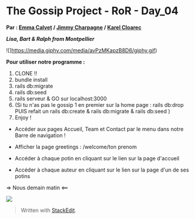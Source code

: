 # The Gossip Project - RoR - Day_04

  **Par : [Emma Calvet](https://github.com/emcalvet) / [Jimmy Charpagne](https://github.com/Hykios42/) / [Karel Cloarec](https://github.com/Karel2)**

***Lisa, Bart & Ralph from Montpellier***

![]https://media.giphy.com/media/avPzMKapzB8D6/giphy.gif)

**Pour utiliser notre programme :**
1. CLONE !!
2. bundle install
3. rails db:migrate
4. rails db:seed
5. rails serveur & GO sur localhost:3000
6. (Si tu n'as pas le gossip 1 en premier sur la home page : rails db:drop PUIS refait un rails db:create & rails db:migrate & rails db:seed )
7. Enjoy !

- Accéder aux pages Accueil, Team et Contact par le menu dans notre Barre de navigation !

- Afficher la page greetings : /welcome/ton prenom

- Accéder à chaque potin en cliquant sur le lien sur la page d'accueil

- Accéder à chaque auteur en cliquant sur le lien sur la page d'un de ses potins


=> Nous demain matin <==

![](https://media.giphy.com/media/3orif4nTHWbF6Du8i4/giphy.gif)

  

> Written with [StackEdit](https://stackedit.io/).
